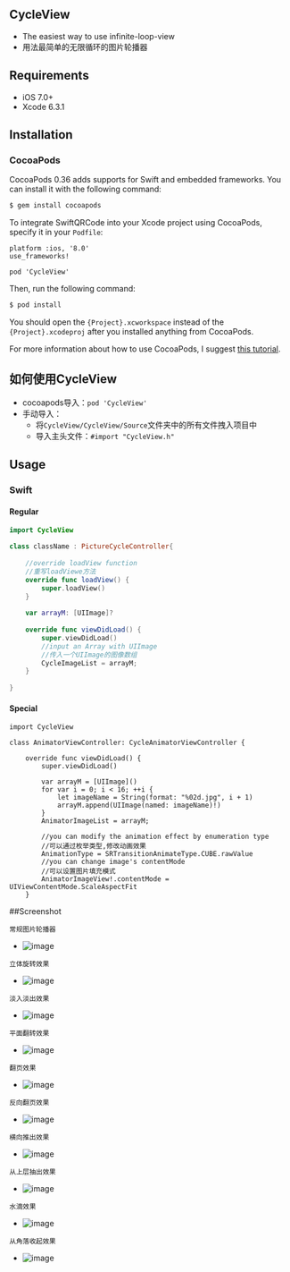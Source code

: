 ## CycleView

* The easiest way to use infinite-loop-view
* 用法最简单的无限循环的图片轮播器

## Requirements

* iOS 7.0+ 
* Xcode 6.3.1

## Installation

### CocoaPods

CocoaPods 0.36 adds supports for Swift and embedded frameworks. You can install it with the following command:

```bash
$ gem install cocoapods
```

To integrate SwiftQRCode into your Xcode project using CocoaPods, specify it in your `Podfile`:

```
platform :ios, '8.0'
use_frameworks!

pod 'CycleView'
```

Then, run the following command:

```bash
$ pod install
```

You should open the `{Project}.xcworkspace` instead of the `{Project}.xcodeproj` after you installed anything from CocoaPods.

For more information about how to use CocoaPods, I suggest [this tutorial](http://www.raywenderlich.com/64546/introduction-to-cocoapods-2).

## 如何使用CycleView
* cocoapods导入：`pod 'CycleView'`
* 手动导入：
    * 将`CycleView/CycleView/Source`文件夹中的所有文件拽入项目中
    * 导入主头文件：`#import "CycleView.h"`

## Usage

### Swift
#### Regular

```swift
import CycleView

class className : PictureCycleController{
    
    //override loadView function
    //重写loadViewe方法
    override func loadView() {
        super.loadView()
    }
    
    var arrayM: [UIImage]?
    
    override func viewDidLoad() {
        super.viewDidLoad()
        //input an Array with UIImage
        //传入一个UIImage的图像数组
        CycleImageList = arrayM;
    }
    
}

```

#### Special
```
import CycleView

class AnimatorViewController: CycleAnimatorViewController {

    override func viewDidLoad() {
        super.viewDidLoad()

        var arrayM = [UIImage]()
        for var i = 0; i < 16; ++i {
            let imageName = String(format: "%02d.jpg", i + 1)
            arrayM.append(UIImage(named: imageName)!)
        }
        AnimatorImageList = arrayM;
        
        //you can modify the animation effect by enumeration type
        //可以通过枚举类型,修改动画效果
        AnimationType = SRTransitionAnimateType.CUBE.rawValue
        //you can change image's contentMode
        //可以设置图片填充模式
        AnimatorImageView!.contentMode = UIViewContentMode.ScaleAspectFit
    }
```

##Screenshot

```
常规图片轮播器
```
* ![image](https://github.com/SarielTang/CycleView/blob/master/ScreenShot/CycleViewIntroduce1.gif)

```
立体旋转效果
```
* ![image](https://github.com/SarielTang/CycleView/blob/master/ScreenShot/CycleViewIntroduce2.gif)

```
淡入淡出效果
```
* ![image](https://github.com/SarielTang/CycleView/blob/master/ScreenShot/CycleViewIntroduce3.gif)

```
平面翻转效果
```
* ![image](https://github.com/SarielTang/CycleView/blob/master/ScreenShot/CycleViewIntroduce4.gif)

```
翻页效果
```
* ![image](https://github.com/SarielTang/CycleView/blob/master/ScreenShot/CycleViewIntroduce5.gif)

```
反向翻页效果
```
* ![image](https://github.com/SarielTang/CycleView/blob/master/ScreenShot/CycleViewIntroduce6.gif)

```
横向推出效果
```
* ![image](https://github.com/SarielTang/CycleView/blob/master/ScreenShot/CycleViewIntroduce7.gif)

```
从上层抽出效果
```
* ![image](https://github.com/SarielTang/CycleView/blob/master/ScreenShot/CycleViewIntroduce8.gif)

```
水滴效果
```
* ![image](https://github.com/SarielTang/CycleView/blob/master/ScreenShot/CycleViewIntroduce9.gif)

```
从角落收起效果
```
* ![image](https://github.com/SarielTang/CycleView/blob/master/ScreenShot/CycleViewIntroduce10.gif)

